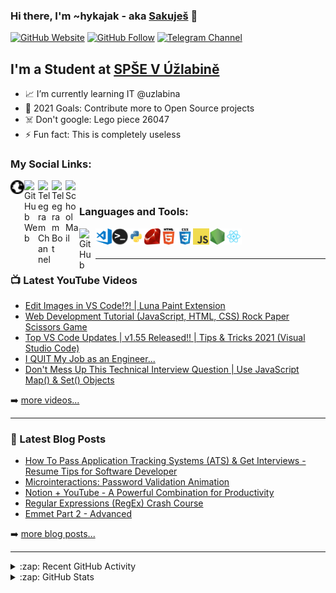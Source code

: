 ### Hi there, I'm ~hykajak - aka [Sakuješ][UzlWeb] 👋

[![GitHub Website](https://img.shields.io/website?down_color=FC0000&down_message=Offline&label=sakujes.github.io&style=for-the-badge&up_color=24FF00&up_message=Online&url=https%3A%2F%2Fsakujes.github.io)](https://sakujes.github.io)
[![GitHub Follow](https://img.shields.io/github/followers/Sakujes?color=7B16FF&label=GitHub%20Followers&logo=github&logoColor=7B16FF&style=for-the-badge)](https://github.com/Sakujes?tab=followers)
[![Telegram Channel](https://img.shields.io/badge/Sakuje%C5%A1%20%C5%A0peky-Join-26A5E4?style=for-the-badge&logo=telegram)](https://t.me/Sakujes)

## I'm a Student at [SPŠE V Úžlabině][School]

- 📈 I’m currently learning IT @uzlabina
- 🎯 2021 Goals: Contribute more to Open Source projects
- ☠️ Don't google: Lego piece 26047
- ⚡ Fun fact: This is completely useless

<!-- ### Spotify Playing 🎧 -->

<!-- [<img src="https://now-playing-codestackr.vercel.app/api/spotify-playing" alt="codeSTACKr Spotify Playing" width="350" />](https://open.spotify.com/user/swyqyimdc12jajde4vpwd2x1b) -->

### My Social Links:

[<img align="left" alt="School Web" width="22px" src="https://raw.githubusercontent.com/iconic/open-iconic/master/svg/globe.svg" />][UzlWeb]
[<img align="left" alt="GitHub Web" width="22px" src="https://cdn.jsdelivr.net/npm/simple-icons@v3/icons/github.svg" />][GitWeb]
[<img align="left" alt="Telegram Channel" width="22px" src="https://cdn.jsdelivr.net/npm/simple-icons@v3/icons/rss.svg" />][TgFeed]
[<img align="left" alt="Telegram Bot" width="22px" src="https://cdn.jsdelivr.net/npm/simple-icons@v3/icons/telegram.svg" />][TgBot]
[<img align="left" alt="School Mail" width="22px" src="https://cdn.jsdelivr.net/npm/simple-icons@v3/icons/protonmail.svg" />][UzlMail]
<!-- [<img align="left" alt="ProtonMail" width="22px" src="https://cdn.jsdelivr.net/npm/simple-icons@v3/icons/protonmail.svg" />][ProtonMail] -->

<br />

### Languages and Tools:

[<img align="left" alt="GitHub" width="26px" src="https://cdn1.iconfinder.com/data/icons/smallicons-logotypes/32/github-512.png" />][GitHub]
[<img align="left" alt="Visual Studio Code" width="26px" src="https://raw.githubusercontent.com/github/explore/80688e429a7d4ef2fca1e82350fe8e3517d3494d/topics/visual-studio-code/visual-studio-code.png" />][VSCode]
[<img align="left" alt="Terminal" width="26px" src="https://raw.githubusercontent.com/github/explore/80688e429a7d4ef2fca1e82350fe8e3517d3494d/topics/terminal/terminal.png" />][Terminal]
[<img align="left" alt="Python" width="26px" src="https://raw.githubusercontent.com/github/explore/80688e429a7d4ef2fca1e82350fe8e3517d3494d/topics/python/python.png" />][Python]
[<img align="left" alt="Ruby" width="26px" src="https://raw.githubusercontent.com/github/explore/80688e429a7d4ef2fca1e82350fe8e3517d3494d/topics/ruby/ruby.png" />][Ruby]
[<img align="left" alt="HTML5" width="26px" src="https://raw.githubusercontent.com/github/explore/80688e429a7d4ef2fca1e82350fe8e3517d3494d/topics/html/html.png" />][HTML5]
[<img align="left" alt="CSS3" width="26px" src="https://raw.githubusercontent.com/github/explore/80688e429a7d4ef2fca1e82350fe8e3517d3494d/topics/css/css.png" />][CSS3]
[<img align="left" alt="JavaScript" width="26px" src="https://raw.githubusercontent.com/github/explore/80688e429a7d4ef2fca1e82350fe8e3517d3494d/topics/javascript/javascript.png" />][JS]
[<img align="left" alt="Node.js" width="26px" src="https://raw.githubusercontent.com/github/explore/80688e429a7d4ef2fca1e82350fe8e3517d3494d/topics/nodejs/nodejs.png" />][NodeJS]
[<img align="left" alt="React" width="26px" src="https://raw.githubusercontent.com/github/explore/80688e429a7d4ef2fca1e82350fe8e3517d3494d/topics/react/react.png" />][ReactJS]

<br />
<br />

---

### 📺 Latest YouTube Videos

<!-- YOUTUBE:START -->
- [Edit Images in VS Code!?! | Luna Paint Extension](https://www.youtube.com/watch?v=I_6bZQZheC0)
- [Web Development Tutorial (JavaScript, HTML, CSS) Rock Paper Scissors Game](https://www.youtube.com/watch?v=P_H4_miTKsI)
- [Top VS Code Updates | v1.55 Released!! | Tips & Tricks 2021 (Visual Studio Code)](https://www.youtube.com/watch?v=rXPmjkaTA9A)
- [I QUIT My Job as an Engineer...](https://www.youtube.com/watch?v=wskcgc2AeV8)
- [Don't Mess Up This Technical Interview Question | Use JavaScript Map() & Set() Objects](https://www.youtube.com/watch?v=oMvzICS-9l4)
<!-- YOUTUBE:END -->

➡️ [more videos...](https://youtube.com/codestackr)

---

### 📕 Latest Blog Posts

<!-- BLOG-POST-LIST:START -->
- [How To Pass Application Tracking Systems (ATS) & Get Interviews - Resume Tips for Software Developer](https://dev.to/codestackr/how-to-pass-application-tracking-systems-ats-get-interviews-resume-tips-for-software-developer-4bmo)
- [Microinteractions: Password Validation Animation](https://dev.to/codestackr/microinteractions-password-validation-animation-5629)
- [Notion + YouTube - A Powerful Combination for Productivity](https://dev.to/codestackr/notion-youtube-a-powerful-combination-for-productivity-1def)
- [Regular Expressions (RegEx) Crash Course](https://dev.to/codestackr/regular-expressions-regex-crash-course-248n)
- [Emmet Part 2 - Advanced](https://dev.to/codestackr/emmet-part-2-advanced-4c65)
<!-- BLOG-POST-LIST:END -->

➡️ [more blog posts...](https://codestackr.com)

---

<details>
  <summary>:zap: Recent GitHub Activity</summary>
  
<!--START_SECTION:activity-->
1. ❗️ Closed issue [#8](https://github.com/codeSTACKr/free-developer-resources/issues/8) in [codeSTACKr/free-developer-resources](https://github.com/codeSTACKr/free-developer-resources)
2. 🗣 Commented on [#8](https://github.com/codeSTACKr/free-developer-resources/issues/8) in [codeSTACKr/free-developer-resources](https://github.com/codeSTACKr/free-developer-resources)
3. 🗣 Commented on [#7](https://github.com/codeSTACKr/free-developer-resources/issues/7) in [codeSTACKr/free-developer-resources](https://github.com/codeSTACKr/free-developer-resources)
4. 🎉 Merged PR [#7](https://github.com/codeSTACKr/free-developer-resources/pull/7) in [codeSTACKr/free-developer-resources](https://github.com/codeSTACKr/free-developer-resources)
5. 🗣 Commented on [#3](https://github.com/codeSTACKr/codestackr-vscode-theme/issues/3) in [codeSTACKr/codestackr-vscode-theme](https://github.com/codeSTACKr/codestackr-vscode-theme)
<!--END_SECTION:activity-->

</details>

<details>
  <summary>:zap: GitHub Stats</summary>

  <img align="left" alt="codeSTACKr's GitHub Stats" src="https://github-readme-stats.codestackr.vercel.app/api?username=codeSTACKr&show_icons=true&hide_border=true" />

</details>

[UzlWeb]: http://lab.uzlabina.cz/~hykajak/
[GitWeb]: https://sakujes.github.io
[School]: https://uzlabina.cz
[TgFeed]: https://t.me/Sakujes
[TgBot]: https://t.me/SakujesBot
[UzlMail]: mailto://hykajak@student.uzlabina.cz
<!-- [ProtonMail]: -->
[GitHub]: https://github.com
[VSCode]: https://code.visualstudio.com
[Terminal]: https://github.com/topics/terminal/
[Python]: https://www.python.org
[Ruby]: https://www.ruby-lang.org
[HTML5]: https://html.com/html5/
[CSS3]: https://html.com/css/
[JS]: https://www.javascript.com
[NodeJS]: https://nodejs.org
[ReactJS]: https://reactjs.org
